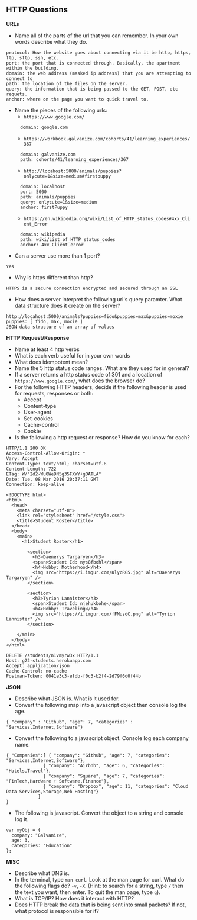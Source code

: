 ## HTTP Questions

__URLs__

* Name all of the parts of the url that you can remember.  In your own words describe what they do.
```
protocol: How the website goes about connecting via it be http, https, ftp, sftp, ssh, etc.
port: the port that is connected through. Basically, the apartment within the building.
domain: the web address (masked ip address) that you are attempting to connect to
path: the location of the files on the server.
query: the information that is being passed to the GET, POST, etc requets.
anchor: where on the page you want to quick travel to.
```
* Name the pieces of the following urls:
	* `https://www.google.com/`
	```
	  domain: google.com
	```
	* `https://workbook.galvanize.com/cohorts/41/learning_experiences/367`
	```
	  domain: galvanize.com
	  path: cohorts/41/learning_experiences/367
	```
	* `http://locahost:5000/animals/puppies?onlycute=1&size=medium#firstpuppy`
	```
	  domain: localhost
	  port: 5000
	  path: animals/puppies
	  query: onlycute=1&size=medium
	  anchor: firstPuppy
	```
	* `https://en.wikipedia.org/wiki/List_of_HTTP_status_codes#4xx_Client_Error`
	```
	  domain: wikipedia
	  path: wiki/List_of_HTTP_status_codes
	  anchor: 4xx_Client_error
	```
* Can a server use more than 1 port?
```
Yes
```
* Why is https different than http?
```
HTTPS is a secure connection encrypted and secured through an SSL
```
* How does a server interpret the following url's query paramter.  What data structure does it create on the server?

```
http://locahost:5000/animals?puppies=fido&puppies=max&puppies=moxie
puppies: [ fido, max, moxie ]
JSON data structure of an array of values
```

__HTTP Request/Response__

* Name at least 4 http verbs
* What is each verb useful for in your own words
* What does idempotent mean?
* Name the 5 http status code ranges.  What are they used for in general?
* If a server returns a http status code of 301 and a location of `https://www.google.com/`, what does the browser do?
* For the following HTTP headers, decide if the following header is used for requests, responses or both:
	* Accept
	* Content-type
	* User-agent
	* Set-cookies
	* Cache-control
	* Cookie
* Is the following a http request or response?  How do you know for each?

```
HTTP/1.1 200 OK
Access-Control-Allow-Origin: *
Vary: Accept
Content-Type: text/html; charset=utf-8
Content-Length: 722
ETag: W/"2d2-Wu0We9N5g35FXWY+gOATLA"
Date: Tue, 08 Mar 2016 20:37:11 GMT
Connection: keep-alive

<!DOCTYPE html>
<html>
  <head>
    <meta charset="utf-8">
    <link rel="stylesheet" href="/style.css">
    <title>Student Roster</title>
  </head>
  <body>
    <main>
      <h1>Student Roster</h1>
      
        <section>
          <h3>Daenerys Targaryen</h3>
          <span>Student Id: nys8fbohl</span>
          <h4>Hobby: Motherhood</h4>
          <img src="https://i.imgur.com/KlycRG5.jpg" alt="Daenerys Targaryen" />
        </section>
      
        <section>
          <h3>Tyrion Lannister</h3>
          <span>Student Id: njehukbohe</span>
          <h4>Hobby: Traveling</h4>
          <img src="https://i.imgur.com/fFMusdC.png" alt="Tyrion Lannister" />
        </section>
      
    </main>
  </body>
</html>
```

```
DELETE /students/n1vmyrw3x HTTP/1.1
Host: g22-students.herokuapp.com
Accept: application/json
Cache-Control: no-cache
Postman-Token: 0041e3c3-efdb-f0c3-b2f4-2d79f6d0f44b
```

__JSON__

* Describe what JSON is.  What is it used for.
* Convert the following map into a javascript object then console log the age.

```
{ "company" : "Github", "age": 7, "categories" : "Services,Internet,Software"}
```
* Convert the following to a javascript object.  Console log each company name.

```
{ "Companies":[ { "company": "Github", "age": 7, "categories": "Services,Internet,Software"},
              { "company": "Airbnb", "age": 6, "categories": "Hotels,Travel"},
              { "company": "Square", "age": 7, "categories": "FinTech,Hardware + Software,Finance"},
              { "company": "Dropbox", "age": 11, "categories": "Cloud Data Services,Storage,Web Hosting"}
            ]
}
```
* The following is javascript.  Convert the object to a string and console log it.

```
var myObj = {
  company: "Galvanize",
  age: 3,
  categories: "Education"
};
```
__MISC__

* Describe what DNS is.
* In the terminal, type `man curl`.  Look at the man page for curl.  What do the following flags do? `-v`, `-X`.  (Hint: to search for a string, type `/` then the text you want, then enter.  To quit the man page, type `q`).
* What is TCP/IP?  How does it interact with HTTP?
* Does HTTP break the data that is being sent into small packets?  If not, what protocol is responsible for it?
